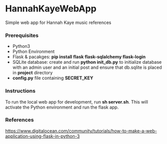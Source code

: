 # HannahKayeWebApp
Simple web app for Hannah Kaye music references

### Prerequisites
* Python3
* Python Environment
* Flask & pacakges: __pip install flask flask-sqlalchemy flask-login__
* SQLite database: create and run __python init_db.py__ to initialize database with an admin user and an initial post and ensure that db.sqlite is placed in **project** directory
* __config.py__ file containing **SECRET_KEY**

### Instructions
To run the local web app for development, run __sh server.sh__. This will activate the Python environment and run the flask app.

### References
https://www.digitalocean.com/community/tutorials/how-to-make-a-web-application-using-flask-in-python-3
